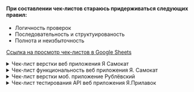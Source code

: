 #### При составлении чек-листов стараюсь придерживаться следующих правил:
 - Логичность проверок
 - Последовательность и структуированость    
 - Полнота и неизбыточность
  
[Ссылка на просмотр чек-листов в Google Sheets](https://docs.google.com/spreadsheets/d/1sRYy0bgAfc_JdX4gDqsPXrcvgjfgtjaRWcSdF4P5ODE/edit?usp=sharing)

<details>
<summary>Чек-лист верстки веб приложения Я Самокат</summary>
  
![Checkone](https://i.ibb.co/FBKnPdJ/image.jpg)
</details>

<details>
<summary>Чек-лист функциональность веб приложения Я. Самокат</summary>
  
![imageup.ru](https://imageup.ru/img28/4623440/vladimir-verkhoturov-8-ia-kogorta-chek-list-funktsionalnosti-i-verstki-chek-list-funktsio.jpg)
![imageup.ru](https://imageup.ru/img180/4623414/vladimir-verkhoturov-8-ia-kogorta-chek-list-funktsionalnosti-i-verstki-chek-list-funktsio.jpg)
</details>

<details>
<summary>Чек-лист верстки моб. приложение Рублёвский</summary>

![imageup.ru](https://imageup.ru/img132/4579667/chek-list-verstki-mob-prilozhenie-rublevskii-v-google-sheets_page-0001-1.jpg)
</details>

<details>
<summary>Чек-лист тестирования API веб приложения Я.Прилавок</summary>

![imageup.ru](https://imageup.ru/img81/4579636/chek-list-testirovaniia-api-veb-prilozheniia-ia-prilavok_page-0001-kopiia.jpg)
![imageup.ru](https://imageup.ru/img154/4579642/chek-list-testirovaniia-api-veb-prilozheniia-ia-prilavok_page-0002.jpg)
![imageup.ru](https://imageup.ru/img12/4579649/chek-list-testirovaniia-api-veb-prilozheniia-ia-prilavok_page-0003.jpg)
![imageup.ru](https://imageup.ru/img195/4579652/chek-list-testirovaniia-api-veb-prilozheniia-ia-prilavok_page-0004.jpg)
![imageup.ru](https://imageup.ru/img163/4579655/chek-list-testirovaniia-api-veb-prilozheniia-ia-prilavok_page-0005.jpg)
![imageup.ru](https://imageup.ru/img245/4579656/chek-list-testirovaniia-api-veb-prilozheniia-ia-prilavok_page-0006.jpg)

<details>
<summary>Чек-лист на проверку прерываний в моб. приложнии Я Метро</summary>
  
![imageup.ru](https://imageup.ru/img279/4579629/chek-list-na-proverku-preryvanii-v-mob-prilozhnii-ia-metro.png)
</details>














































